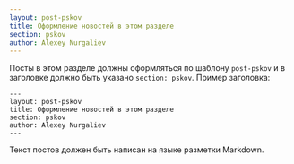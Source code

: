 ```yaml
---
layout: post-pskov
title: Оформление новостей в этом разделе
section: pskov
author: Alexey Nurgaliev
---
```


Посты в этом разделе должны оформляться по шаблону `post-pskov` и в заголовке должно быть указано `section: pskov`. Пример заголовка:

    ---
    layout: post-pskov
    title: Оформление новостей в этом разделе
    section: pskov
    author: Alexey Nurgaliev
    ---

Текст постов должен быть написан на языке разметки Markdown.